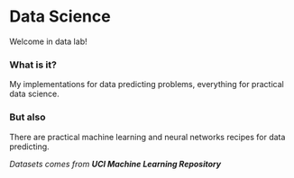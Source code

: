 # Data Science

Welcome in data lab!

### What is it?

My implementations for data predicting problems, everything for practical data science.

### But also 

There are practical machine learning and neural networks recipes for data predicting.

<i>Datasets comes from <b>UCI Machine Learning Repository</b></i>

